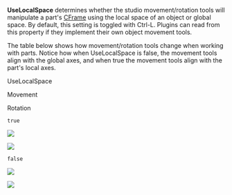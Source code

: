 **UseLocalSpace** determines whether the studio movement/rotation tools will manipulate a part's [CFrame](https://developer.roblox.com/en-us/api-reference/property/BasePart/CFrame) using the local space of an object or global space. By default, this setting is toggled with Ctrl-L. Plugins can read from this property if they implement their own object movement tools.

The table below shows how movement/rotation tools change when working with parts. Notice how when UseLocalSpace is false, the movement tools align with the global axes, and when true the movement tools align with the part's local axes.

UseLocalSpace

Movement

Rotation

`true`

![](https://developer.roblox.com/assets/blt430c3ecf09c42eec/StudioService.UseLocalSpace.true.jpg)

![](https://developer.roblox.com/assets/blta4d9732d2d9d6d85/StudioService.UseLocalSpace.true.rotation.jpg)

`false`

![](https://developer.roblox.com/assets/blt8175598ca3ea1650/StudioService.UseLocalSpace.false.jpg)

![](https://developer.roblox.com/assets/bltc26cf9b88a51df6b/StudioService.UseLocalSpace.false.rotation.jpg)